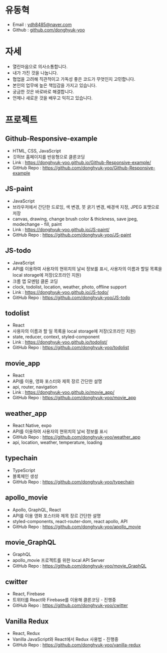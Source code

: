 # 유동혁

* Email : ydh8485@naver.com
* Github : [github.com/donghyuk-yoo](https://github.com/donghyuk-yoo)

# 자세
* 열린마음으로 의사소통합니다.
* 내가 가진 것을 나눕니다.
* 협업을 고려해 직관적이고 가독성 좋은 코드가 무엇인지 고민합니다.
* 본인의 업무에 높은 책임감을 가지고 있습니다.
* 궁금한 것은 바로바로 해결합니다.
* 언제나 새로운 것을 배우고 익히고 있습니다.

# 프로젝트
## Github-Responsive-example
- HTML, CSS, JavaScript  
- 깃허브 홈페이지를 반응형으로 클론코딩  
- Link : https://donghyuk-yoo.github.io/Github-Responsive-example/  
- GitHub Repo : https://github.com/donghyuk-yoo/Github-Responsive-example  

## JS-paint
- JavaScript  
- 브라우저에서 간단한 드로잉, 색 변경, 붓 굵기 변경, 배경색 지정, JPEG 포맷으로 저장  
- canvas, drawing, change brush color & thickness, save jpeg, modechange - fill, paint  
- Link : https://donghyuk-yoo.github.io/JS-paint/  
- GitHub Repo : https://github.com/donghyuk-yoo/JS-paint

## JS-todo
- JavaScript  
- API를 이용하여 사용자의 현위치의 날씨 정보를 표시, 사용자의 이름과 할일 목록을 local storage에 저장(오프라인 지원)
- 크롬 앱 모멘텀 클론 코딩
- clock, todolist, location, weather, photo, offline support  
- Link : https://donghyuk-yoo.github.io/JS-todo/  
- GitHub Repo : https://github.com/donghyuk-yoo/JS-todo  

## todolist
- React
- 사용자의 이름과 할 일 목록을 local storage에 저장(오프라인 지원)  
- state, reducer, context, styled-component  
- Link : https://donghyuk-yoo.github.io/todolist/  
- GitHub Repo : https://github.com/donghyuk-yoo/todolist  

## movie_app
- React
- API를 이용, 영화 포스터와 제목 장르 간단한 설명  
- api, router, navigation  
- Link : https://donghyuk-yoo.github.io/movie_app/  
- GitHub Repo : https://github.com/donghyuk-yoo/movie_app  

## weather_app
- React Native, expo  
- API를 이용하여 사용자의 현위치의 날씨 정보를 표시  
- GitHub Repo : https://github.com/donghyuk-yoo/weather_app  
- api, location, weather, temperature, loading  

## typechain 
- TypeScript  
- 블록체인 생성
- GitHub Repo : https://github.com/donghyuk-yoo/typechain  

## apollo_movie
- Apollo, GraphQL, React  
- API를 이용 영화 포스터와 제목 장르 간단한 설명
- styled-components, react-router-dom, react apollo, API
- GitHub Repo : https://github.com/donghyuk-yoo/apollo_movie  

## movie_GraphQL
- GraphQL
- apollo_movie 프로젝트를 위한 local API Server
- GitHub Repo : https://github.com/donghyuk-yoo/movie_GraphQL  

## cwitter  
- React, Firebase  
- 트위터를 React와 Firebase를 이용해 클론코딩  - 진행중
- GitHub Repo : https://github.com/donghyuk-yoo/cwitter   

## Vanilla Redux  
- React, Redux  
- Vanilla JavaScript와 React에서 Redux 사용법  - 진행중
- GitHub Repo : https://github.com/donghyuk-yoo/vanilla-redux  
